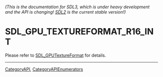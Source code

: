 ###### (This is the documentation for SDL3, which is under heavy development and the API is changing! [SDL2](https://wiki.libsdl.org/SDL2/) is the current stable version!)
# SDL_GPU_TEXTUREFORMAT_R16_INT

Please refer to [SDL_GPUTextureFormat](SDL_GPUTextureFormat) for details.

----
[CategoryAPI](CategoryAPI), [CategoryAPIEnumerators](CategoryAPIEnumerators)

